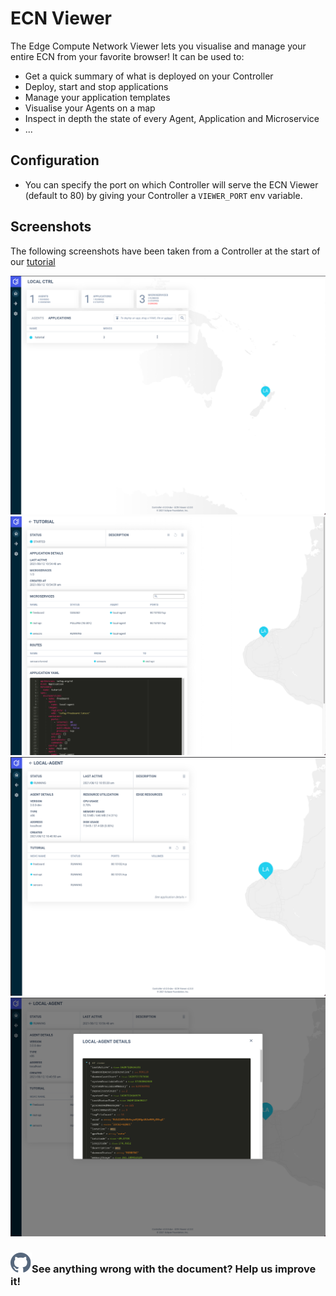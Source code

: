 # ECN Viewer

The Edge Compute Network Viewer lets you visualise and manage your entire ECN from your favorite browser!
It can be used to:

- Get a quick summary of what is deployed on your Controller
- Deploy, start and stop applications
- Manage your application templates
- Visualise your Agents on a map
- Inspect in depth the state of every Agent, Application and Microservice
- ...

## Configuration

- You can specify the port on which Controller will serve the ECN Viewer (default to 80) by giving your Controller a `VIEWER_PORT` env variable.

## Screenshots

The following screenshots have been taken from a Controller at the start of our [tutorial](../tutorial/introduction)

<div>
  <img src="/static/images/ecn-viewer/summary.png" />
  <img src="/static/images/ecn-viewer/app.png"  />
  <img src="/static/images/ecn-viewer/agent.png"  />
  <img src="/static/images/ecn-viewer/agent-details.png"  />
</div>

<aside class="notifications contribute">
  <h3><img src="/static/images/icos/ico-github.svg" alt=""/>See anything wrong with the document? Help us improve it!</h3>
  <a href="https://github.com/eclipse-iofog/iofog.org/edit/develop/content/docs/3.0/reference-controller/ecn-viewer.md"
    target="_blank">
    
  </a>
</aside>
